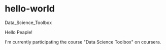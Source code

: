 # hello-world
Data_Science_Toolbox

Hello Peaple!

I'm currently participating the course "Data Science Toolbox" on coursera.
